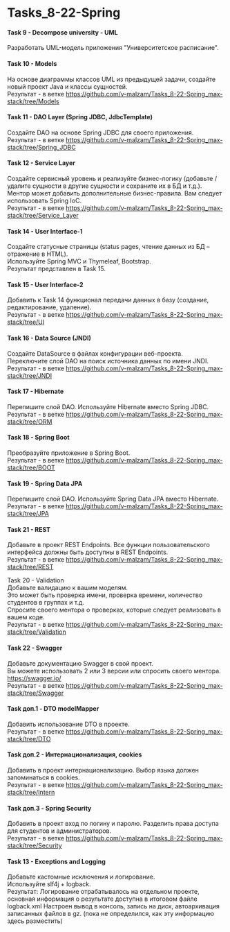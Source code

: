 # Tasks_8-22-Spring
#### Task 9 - Decompose university - UML
Разработать UML-модель приложения "Университетское расписание".

#### Task 10 - Models  
На основе диаграммы классов UML из предыдущей задачи, создайте новый проект Java и классы сущностей.  
Результат - в ветке https://github.com/v-malzam/Tasks_8-22-Spring_max-stack/tree/Models

#### Task 11 - DAO Layer (Spring JDBC, JdbcTemplate)  
Создайте DAO на основе Spring JDBC для своего приложения.  
Результат - в ветке https://github.com/v-malzam/Tasks_8-22-Spring_max-stack/tree/Spring_JDBC

#### Task 12 - Service Layer  
Создайте сервисный уровень и реализуйте бизнес-логику (добавьте / удалите сущности в другие сущности и сохраните их в БД и т.д.). Ментор может добавить дополнительные бизнес-правила. Вам следует использовать Spring IoC.  
Результат - в ветке https://github.com/v-malzam/Tasks_8-22-Spring_max-stack/tree/Service_Layer

#### Task 14 - User Interface-1  
Создайте статусные страницы (status pages, чтение данных из БД – отражение в HTML).  
Используйте Spring MVC и Thymeleaf, Bootstrap.  
Результат представлен в Task 15.

#### Task 15 - User Interface-2  
Добавить к Task 14 функционал передачи данных в базу (создание, редактирование, удаление).  
Результат - в ветке https://github.com/v-malzam/Tasks_8-22-Spring_max-stack/tree/UI

#### Task 16 - Data Source (JNDI)  
Создайте DataSource в файлах конфигурации веб-проекта. Переключите слой DAO на поиск источника данных по имени JNDI.  
Результат - в ветке https://github.com/v-malzam/Tasks_8-22-Spring_max-stack/tree/JNDI

#### Task 17 - Hibernate  
Перепишите слой DAO. Используйте Hibernate вместо Spring JDBC.  
Результат - в ветке https://github.com/v-malzam/Tasks_8-22-Spring_max-stack/tree/ORM

#### Task 18 - Spring Boot  
Преобразуйте приложение в Spring Boot.  
Результат - в ветке https://github.com/v-malzam/Tasks_8-22-Spring_max-stack/tree/BOOT

#### Task 19 - Spring Data JPA  
Перепишите слой DAO. Используйте Spring Data JPA вместо Hibernate.  
Результат - в ветке https://github.com/v-malzam/Tasks_8-22-Spring_max-stack/tree/JPA

#### Task 21 - REST  
Добавьте в проект REST Endpoints. Все функции пользовательского интерфейса должны быть доступны в REST Endpoints.  
Результат - в ветке https://github.com/v-malzam/Tasks_8-22-Spring_max-stack/tree/REST

Task 20 - Validation  
Добавьте валидацию к вашим моделям.  
Это может быть проверка имени, проверка времени, количество студентов в группах и т.д.  
Спросите своего ментора о проверках, которые следует реализовать в вашем коде.  
Результат - в ветке https://github.com/v-malzam/Tasks_8-22-Spring_max-stack/tree/Validation

#### Task 22 - Swagger  
Добавьте документацию Swagger в свой проект.  
Вы можете использовать 2 или 3 версии или спросить своего ментора.  
https://swagger.io/  
Результат - в ветке https://github.com/v-malzam/Tasks_8-22-Spring_max-stack/tree/Swagger

#### Task доп.1 - DTO modelMapper  
Добавить использование DTO в проекте.  
Результат - в ветке https://github.com/v-malzam/Tasks_8-22-Spring_max-stack/tree/DTO

#### Task доп.2 - Интернационализация, cookies  
Добавить в проект интернационализацию. Выбор языка должен запоминаться в cookies.  
Результат - в ветке https://github.com/v-malzam/Tasks_8-22-Spring_max-stack/tree/Intern

#### Task доп.3 - Spring Security  
Добавить в проект вход по логину и паролю. Разделить права доступа для студентов и администраторов.  
Результат - в ветке https://github.com/v-malzam/Tasks_8-22-Spring_max-stack/tree/Security

#### Task 13 - Exceptions and Logging  
Добавьте кастомные исключения и логирование.  
Используйте slf4j + logback.  
Результат: Логирование отрабатывалось на отдельном проекте, основная информация о результате доступна в итоговом файле logback.xml Настроен вывод в консоль, запись на диск, автоархивация записанных файлов в gz. (пока не определился, как эту информацию здесь разместить)

